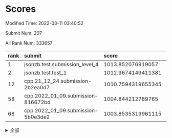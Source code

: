 # Scores

Modified Time: 2022-03-11 03:40:52

Submit Num: 207

All Rank Num: 333657

| rank |               submit               |       score        |       sigma        | pk_num |
| :--- | :--------------------------------- | :----------------- | :----------------- | :----- |
| 1    | jsonzb.test.submission_level_4     | 1013.852076919057  | 0.7925988652057327 | 6444   |
| 2    | jsonzb.test.test_1                 | 1012.9674149411381 | 0.8109388929029533 | 6446   |
| 12   | cpp.21_12_24.submission-2b2ea0d7   | 1010.7594319655345 | 0.8065083786841027 | 6447   |
| 58   | cpp.2022_01_09.submission-816672bd | 1004.844212789765  | 0.7196341483658805 | 6446   |
| 68   | cpp.2022_01_09.submission-5b0e3de2 | 1003.8535319961115 | 0.7112757433473103 | 6447   |


<details>
<summary>全部</summary>

| rank |                 submit                 |       score        |       sigma        | pk_num |
| :--- | :------------------------------------- | :----------------- | :----------------- | :----- |
| 1    | jsonzb.test.submission_level_4         | 1013.852076919057  | 0.7925988652057327 | 6444   |
| 2    | jsonzb.test.test_1                     | 1012.9674149411381 | 0.8109388929029533 | 6446   |
| 3    | gobigger.level_3.submission_level_3_45 | 1011.8460857752456 | 0.7873482237788525 | 6450   |
| 4    | gobigger.level_3.submission_level_3_23 | 1011.159861997509  | 0.7714406563605327 | 6448   |
| 5    | gobigger.level_3.submission_level_3_30 | 1011.0929408398202 | 0.7500170584613205 | 6448   |
| 6    | gobigger.level_3.submission_level_3_44 | 1010.9019654180986 | 0.7561212559183189 | 6451   |
| 7    | gobigger.level_3.submission_level_3_41 | 1010.896133066221  | 0.7595786287807043 | 6447   |
| 8    | gobigger.level_3.submission_level_3_43 | 1010.86548753062   | 0.7647110866924959 | 6452   |
| 9    | gobigger.level_3.submission_level_3_11 | 1010.8399167288615 | 0.7608579484990048 | 6451   |
| 10   | gobigger.level_3.submission_level_3_1  | 1010.8082355826598 | 0.7710568595342636 | 6445   |
| 11   | gobigger.level_3.submission_level_3_5  | 1010.7781127498812 | 0.7693479976790989 | 6444   |
| 12   | cpp.21_12_24.submission-2b2ea0d7       | 1010.7594319655345 | 0.8065083786841027 | 6447   |
| 13   | gobigger.level_3.submission_level_3_25 | 1010.735116090531  | 0.7879849727687493 | 6440   |
| 14   | gobigger.level_3.submission_level_3_42 | 1010.7205918109978 | 0.7650864781845867 | 6449   |
| 15   | gobigger.level_3.submission_level_3_39 | 1010.705730695859  | 0.7888466021357727 | 6449   |
| 16   | gobigger.level_3.submission_level_3_14 | 1010.6448551466802 | 0.7565520954588286 | 6448   |
| 17   | gobigger.level_3.submission_level_3_46 | 1010.6086674639062 | 0.7652908838722953 | 6449   |
| 18   | gobigger.level_3.submission_level_3_49 | 1010.3909794620058 | 0.7593027807344462 | 6447   |
| 19   | gobigger.level_3.submission_level_3_6  | 1010.319808069097  | 0.7694119979323747 | 6448   |
| 20   | gobigger.level_3.submission_level_3_28 | 1010.3177435390304 | 0.746697231080093  | 6446   |
| 21   | gobigger.level_3.submission_level_3_48 | 1010.294920868168  | 0.7729972602791533 | 6443   |
| 22   | gobigger.level_3.submission_level_3_13 | 1010.2627866230181 | 0.7537200841716682 | 6447   |
| 23   | gobigger.level_3.submission_level_3_24 | 1010.2123917686542 | 0.7650859121756084 | 6445   |
| 24   | gobigger.level_3.submission_level_3_36 | 1010.1675425326945 | 0.778231863015803  | 6449   |
| 25   | gobigger.level_3.submission_level_3_17 | 1010.1266780179815 | 0.7747145430503268 | 6445   |
| 26   | gobigger.level_3.submission_level_3_8  | 1010.1211726733454 | 0.7610176330741709 | 6446   |
| 27   | gobigger.level_3.submission_level_3_29 | 1010.0995595686749 | 0.764750273611275  | 6448   |
| 28   | gobigger.level_3.submission_level_3_7  | 1010.0808507939729 | 0.7493173633038285 | 6447   |
| 29   | gobigger.level_3.submission_level_3_19 | 1010.054743938377  | 0.76712877743854   | 6446   |
| 30   | gobigger.level_3.submission_level_3_4  | 1009.9953464895001 | 0.7589702956649605 | 6444   |
| 31   | gobigger.level_3.submission_level_3_20 | 1009.955948955882  | 0.7577683380676821 | 6450   |
| 32   | gobigger.level_3.submission_level_3_22 | 1009.9402647908739 | 0.7501221970546319 | 6444   |
| 33   | gobigger.level_3.submission_level_3_35 | 1009.9333450246315 | 0.7396661826728874 | 6441   |
| 34   | gobigger.level_3.submission_level_3_33 | 1009.9030228323554 | 0.7566799478658726 | 6448   |
| 35   | gobigger.level_3.submission_level_3_0  | 1009.8991335963992 | 0.7572585812891826 | 6446   |
| 36   | gobigger.level_3.submission_level_3_27 | 1009.8961460872802 | 0.7631873581863233 | 6450   |
| 37   | gobigger.level_3.submission_level_3_37 | 1009.8221284175277 | 0.7718653722521162 | 6449   |
| 38   | gobigger.level_3.submission_level_3_40 | 1009.7771624361476 | 0.7434380221429403 | 6443   |
| 39   | gobigger.level_3.submission_level_3_12 | 1009.7449761894134 | 0.7405706090198017 | 6444   |
| 40   | gobigger.level_3.submission_level_3_16 | 1009.681890998218  | 0.7353094635434577 | 6445   |
| 41   | gobigger.level_3.submission_level_3_18 | 1009.6690109108029 | 0.7605219267960455 | 6445   |
| 42   | gobigger.level_3.submission_level_3_26 | 1009.5725037286894 | 0.7485578275013781 | 6444   |
| 43   | gobigger.level_3.submission_level_3_10 | 1009.5233039012672 | 0.7470190037179761 | 6453   |
| 44   | gobigger.level_3.submission_level_3_3  | 1009.5100482433946 | 0.7331831429091373 | 6450   |
| 45   | gobigger.level_3.submission_level_3_38 | 1009.5025805562776 | 0.738502583508049  | 6453   |
| 46   | gobigger.level_3.submission_level_3_21 | 1009.355130385379  | 0.7628967683763442 | 6446   |
| 47   | gobigger.level_3.submission_level_3_34 | 1009.2156411274174 | 0.7546924372097477 | 6449   |
| 48   | gobigger.level_3.submission_level_3_32 | 1008.9653664752584 | 0.7439886791326934 | 6451   |
| 49   | gobigger.level_3.submission_level_3_9  | 1008.7722486072479 | 0.7430632067599563 | 6449   |
| 50   | gobigger.level_3.submission_level_3_31 | 1008.6849052088969 | 0.7414524901876961 | 6450   |
| 51   | gobigger.level_3.submission_level_3_2  | 1008.5102032427543 | 0.7339664579193832 | 6444   |
| 52   | gobigger.level_3.submission_level_3_47 | 1008.306540900126  | 0.7452418707659137 | 6452   |
| 53   | gobigger.level_3.submission_level_3_15 | 1007.9977564614885 | 0.7454458732541595 | 6449   |
| 54   | gobigger.level_1.submission_level_1_11 | 1005.4251027281897 | 0.7266383998670035 | 6442   |
| 55   | gobigger.level_1.submission_level_1_34 | 1005.1017842712414 | 0.7159822974604845 | 6446   |
| 56   | gobigger.level_1.submission_level_1_2  | 1004.9286491306079 | 0.736045858896056  | 6445   |
| 57   | gobigger.level_1.submission_level_1_26 | 1004.8772562916247 | 0.7175826691258343 | 6447   |
| 58   | cpp.2022_01_09.submission-816672bd     | 1004.844212789765  | 0.7196341483658805 | 6446   |
| 59   | gobigger.level_1.submission_level_1_19 | 1004.704254051334  | 0.7257191996586437 | 6452   |
| 60   | gobigger.level_1.submission_level_1_29 | 1004.6445547162921 | 0.7281219995896305 | 6452   |
| 61   | gobigger.level_1.submission_level_1_42 | 1004.6220478204793 | 0.717695380703253  | 6448   |
| 62   | gobigger.level_1.submission_level_1_32 | 1004.5901684169992 | 0.719513660318681  | 6443   |
| 63   | gobigger.level_1.submission_level_1_15 | 1004.3162926975112 | 0.7252978153207401 | 6448   |
| 64   | gobigger.level_1.submission_level_1_46 | 1004.3130166028665 | 0.7138571934148061 | 6449   |
| 65   | gobigger.level_1.submission_level_1_35 | 1004.2325023497042 | 0.7343048856759951 | 6449   |
| 66   | gobigger.level_1.submission_level_1_1  | 1004.114162541175  | 0.7131765979228275 | 6448   |
| 67   | gobigger.level_1.submission_level_1_17 | 1003.9387669661118 | 0.7264252946676667 | 6449   |
| 68   | cpp.2022_01_09.submission-5b0e3de2     | 1003.8535319961115 | 0.7112757433473103 | 6447   |
| 69   | gobigger.level_1.submission_level_1_21 | 1003.8457444504606 | 0.7113491374470803 | 6447   |
| 70   | gobigger.level_1.submission_level_1_40 | 1003.8353029549556 | 0.719795949882028  | 6449   |
| 71   | gobigger.level_1.submission_level_1_44 | 1003.750282045734  | 0.7206182594486766 | 6449   |
| 72   | gobigger.level_1.submission_level_1_45 | 1003.6847092545388 | 0.7240310814762427 | 6445   |
| 73   | gobigger.level_1.submission_level_1_13 | 1003.6499756904904 | 0.711915810835423  | 6448   |
| 74   | gobigger.level_1.submission_level_1_9  | 1003.6443417539843 | 0.7117686518684    | 6445   |
| 75   | gobigger.level_1.submission_level_1_7  | 1003.5534228385919 | 0.7205464368670156 | 6450   |
| 76   | gobigger.level_1.submission_level_1_3  | 1003.5135166917921 | 0.716271320745976  | 6444   |
| 77   | gobigger.level_1.submission_level_1_12 | 1003.5033937132963 | 0.7129565141493107 | 6449   |
| 78   | gobigger.level_1.submission_level_1_16 | 1003.4409737041123 | 0.7182928657471472 | 6444   |
| 79   | gobigger.level_1.submission_level_1_30 | 1003.412632103948  | 0.7177210650906511 | 6450   |
| 80   | gobigger.level_1.submission_level_1_8  | 1003.4100990438185 | 0.7223897659766959 | 6447   |
| 81   | gobigger.level_1.submission_level_1_37 | 1003.3816206321783 | 0.7239943079987557 | 6446   |
| 82   | gobigger.level_1.submission_level_1_22 | 1003.3662562638939 | 0.7330791205109646 | 6448   |
| 83   | gobigger.level_1.submission_level_1_6  | 1003.2444921091532 | 0.7187801492256104 | 6453   |
| 84   | gobigger.level_1.submission_level_1_4  | 1003.186426856186  | 0.7157626627112199 | 6456   |
| 85   | gobigger.level_1.submission_level_1_49 | 1003.0812297184405 | 0.7107154062656139 | 6454   |
| 86   | gobigger.level_1.submission_level_1_48 | 1003.076384762882  | 0.713624374949353  | 6449   |
| 87   | gobigger.level_1.submission_level_1_31 | 1003.0076808591548 | 0.7152388237970758 | 6452   |
| 88   | gobigger.level_1.submission_level_1_27 | 1002.9941359193067 | 0.7211261697691104 | 6445   |
| 89   | gobigger.level_1.submission_level_1_25 | 1002.9597430948743 | 0.7110513988940206 | 6447   |
| 90   | gobigger.level_1.submission_level_1_10 | 1002.9311734912411 | 0.7173615719062767 | 6446   |
| 91   | gobigger.level_1.submission_level_1_43 | 1002.9229078591778 | 0.7120217202643775 | 6446   |
| 92   | gobigger.level_1.submission_level_1_18 | 1002.8585255008079 | 0.7111119112161812 | 6450   |
| 93   | gobigger.level_1.submission_level_1_23 | 1002.8333476513345 | 0.7133553048535153 | 6444   |
| 94   | gobigger.level_1.submission_level_1_24 | 1002.8247374885475 | 0.7204475055681058 | 6446   |
| 95   | gobigger.level_1.submission_level_1_14 | 1002.8068576909235 | 0.7158939225985874 | 6448   |
| 96   | gobigger.level_1.submission_level_1_33 | 1002.7900127948001 | 0.7127985351450726 | 6444   |
| 97   | gobigger.level_1.submission_level_1_38 | 1002.7262851021507 | 0.7167502352037358 | 6447   |
| 98   | gobigger.level_1.submission_level_1_39 | 1002.6592361426851 | 0.714243467375115  | 6450   |
| 99   | gobigger.level_1.submission_level_1_5  | 1002.5355117936441 | 0.7157684164863406 | 6447   |
| 100  | gobigger.level_1.submission_level_1_28 | 1002.4417825844147 | 0.7143482953173667 | 6449   |
| 101  | gobigger.level_1.submission_level_1_41 | 1002.2312823664541 | 0.7110654671212353 | 6441   |
| 102  | gobigger.level_1.submission_level_1_36 | 1002.2170101984486 | 0.7234635601202541 | 6447   |
| 103  | gobigger.level_1.submission_level_1_20 | 1002.1786296975848 | 0.7117611163141322 | 6446   |
| 104  | gobigger.level_1.submission_level_1_0  | 1002.0910224750095 | 0.7154361406908081 | 6448   |
| 105  | gobigger.level_1.submission_level_1_47 | 1001.8473346258423 | 0.7219967153951433 | 6448   |
| 106  | gobigger.random.submission_random_29   | 997.4552554880761  | 0.6936252259937008 | 6448   |
| 107  | gobigger.random.submission_random_11   | 997.4421358601562  | 0.7157974416519076 | 6447   |
| 108  | gobigger.random.submission_random_19   | 997.2181641448863  | 0.7125963677752152 | 6451   |
| 109  | gobigger.random.submission_random_49   | 997.154605324642   | 0.70618611207184   | 6448   |
| 110  | gobigger.random.submission_random_33   | 996.9869380203443  | 0.7214785613632044 | 6455   |
| 111  | gobigger.random.submission_random_23   | 996.8789752000966  | 0.72231802026397   | 6445   |
| 112  | gobigger.random.submission_random_34   | 996.8538138995278  | 0.6996904143379316 | 6446   |
| 113  | gobigger.random.submission_random_31   | 996.8385730119394  | 0.7015764751600722 | 6444   |
| 114  | gobigger.random.submission_random_46   | 996.7739227628772  | 0.7013920424937207 | 6445   |
| 115  | gobigger.random.submission_random_41   | 996.7708801287047  | 0.7045688851125532 | 6448   |
| 116  | gobigger.random.submission_random_22   | 996.7164666020678  | 0.7094956815906794 | 6447   |
| 117  | gobigger.random.submission_random_30   | 996.6971725641263  | 0.7184998903459874 | 6452   |
| 118  | gobigger.random.submission_random_5    | 996.6336959256369  | 0.7150542525156526 | 6441   |
| 119  | gobigger.random.submission_random_26   | 996.5971985786587  | 0.718468712058002  | 6446   |
| 120  | gobigger.random.submission_random_24   | 996.5406902737797  | 0.7166698776638425 | 6450   |
| 121  | gobigger.random.submission_random_2    | 996.3106242390508  | 0.7161077127800421 | 6447   |
| 122  | gobigger.random.submission_random_40   | 996.2372259475978  | 0.7122562865978344 | 6448   |
| 123  | gobigger.random.submission_random_48   | 996.1868956874742  | 0.7082343499409389 | 6452   |
| 124  | gobigger.random.submission_random_47   | 996.1568682785725  | 0.7120300708780152 | 6449   |
| 125  | gobigger.random.submission_random_42   | 996.1500350488111  | 0.7167283539240096 | 6448   |
| 126  | gobigger.random.submission_random_43   | 996.1142814337088  | 0.7126669476222339 | 6448   |
| 127  | gobigger.random.submission_random_20   | 996.101231492413   | 0.7104357860694405 | 6451   |
| 128  | gobigger.random.submission_random_0    | 996.0615275479325  | 0.7125741393898252 | 6446   |
| 129  | gobigger.random.submission_random_16   | 996.0463501060002  | 0.7110702497734352 | 6448   |
| 130  | gobigger.random.submission_random_13   | 995.9816943603139  | 0.7061989387021718 | 6443   |
| 131  | gobigger.random.submission_random_38   | 995.9718701035318  | 0.7255364285526349 | 6452   |
| 132  | gobigger.random.submission_random_6    | 995.9625071038838  | 0.7238373263745709 | 6451   |
| 133  | gobigger.random.submission_random_8    | 995.9416501358065  | 0.6978158768490151 | 6448   |
| 134  | gobigger.random.submission_random_35   | 995.9408794493364  | 0.7146638002077761 | 6449   |
| 135  | gobigger.random.submission_random_3    | 995.9080174735006  | 0.7037245253489172 | 6451   |
| 136  | gobigger.random.submission_random_9    | 995.8619065963316  | 0.7112018110377598 | 6449   |
| 137  | gobigger.random.submission_random_27   | 995.8577652658089  | 0.7223224906403888 | 6446   |
| 138  | gobigger.random.submission_random_15   | 995.8435255942934  | 0.7010653649455181 | 6450   |
| 139  | gobigger.random.submission_random_12   | 995.8351571952303  | 0.7136108989102807 | 6447   |
| 140  | gobigger.random.submission_random_14   | 995.8113265733729  | 0.7046384240054483 | 6447   |
| 141  | gobigger.random.submission_random_25   | 995.7867801735003  | 0.7274243377899126 | 6446   |
| 142  | gobigger.random.submission_random_45   | 995.7601290127212  | 0.7193588090679416 | 6446   |
| 143  | gobigger.random.submission_random_21   | 995.642171631914   | 0.728182668134931  | 6450   |
| 144  | gobigger.random.submission_random_4    | 995.5988158217855  | 0.7058119456787068 | 6450   |
| 145  | gobigger.random.submission_random_39   | 995.5881832326562  | 0.7269455870984742 | 6443   |
| 146  | gobigger.random.submission_random_36   | 995.5294108186578  | 0.729734864942728  | 6452   |
| 147  | gobigger.random.submission_random_10   | 995.4857291147945  | 0.7204185350929425 | 6447   |
| 148  | gobigger.random.submission_random_37   | 995.4307519559128  | 0.7204404539142761 | 6447   |
| 149  | gobigger.random.submission_random_7    | 995.3011797395683  | 0.7278106577993768 | 6446   |
| 150  | gobigger.random.submission_random_28   | 995.2278890899182  | 0.7166711991287946 | 6449   |
| 151  | gobigger.random.submission_random_32   | 995.2182184915556  | 0.7168163429514507 | 6446   |
| 152  | gobigger.random.submission_random_18   | 995.1979733629043  | 0.7108005617355578 | 6445   |
| 153  | gobigger.random.submission_random_44   | 995.0488143420597  | 0.7116983234571228 | 6451   |
| 154  | gobigger.random.submission_random_17   | 995.0202257098564  | 0.7243720842453393 | 6449   |
| 155  | gobigger.random.submission_random_1    | 995.001468869646   | 0.711058186051583  | 6448   |
| 156  | gobigger.level_2.submission_level_2_48 | 993.7701470555025  | 0.7480496125779145 | 6445   |
| 157  | gobigger.level_2.submission_level_2_28 | 992.9930743766566  | 0.7457251548126846 | 6443   |
| 158  | gobigger.level_2.submission_level_2_9  | 992.9778300740159  | 0.7413915185623501 | 6450   |
| 159  | gobigger.level_2.submission_level_2_36 | 992.9769197220746  | 0.7517242224598475 | 6450   |
| 160  | gobigger.level_2.submission_level_2_39 | 992.7910587935179  | 0.7466671474051896 | 6446   |
| 161  | gobigger.level_2.submission_level_2_19 | 992.7568195396042  | 0.7391575961663371 | 6444   |
| 162  | gobigger.level_2.submission_level_2_8  | 992.7013202141053  | 0.7378616491286513 | 6450   |
| 163  | gobigger.level_2.submission_level_2_20 | 992.5782523351653  | 0.7415258687147671 | 6449   |
| 164  | gobigger.level_2.submission_level_2_34 | 992.5628517145304  | 0.7489452143907857 | 6451   |
| 165  | gobigger.level_2.submission_level_2_33 | 992.5569353756341  | 0.7401191966419194 | 6448   |
| 166  | gobigger.level_2.submission_level_2_30 | 992.4833199676748  | 0.7504928981458576 | 6441   |
| 167  | gobigger.level_2.submission_level_2_5  | 992.4250663114485  | 0.756632401500784  | 6447   |
| 168  | gobigger.level_2.submission_level_2_49 | 992.3235155709406  | 0.751962546441747  | 6448   |
| 169  | gobigger.level_2.submission_level_2_38 | 992.3213491009667  | 0.7553810806036669 | 6445   |
| 170  | gobigger.level_2.submission_level_2_23 | 992.2874853351084  | 0.7559339712706368 | 6445   |
| 171  | gobigger.level_2.submission_level_2_15 | 992.2655457425617  | 0.7440843067921343 | 6446   |
| 172  | gobigger.level_2.submission_level_2_47 | 992.149746768062   | 0.7374571354885348 | 6451   |
| 173  | gobigger.level_2.submission_level_2_11 | 992.1431335152754  | 0.7503710136105906 | 6446   |
| 174  | gobigger.level_2.submission_level_2_45 | 992.1395785914918  | 0.7582000957368404 | 6452   |
| 175  | gobigger.level_2.submission_level_2_25 | 992.0517179600164  | 0.7451461721565985 | 6444   |
| 176  | gobigger.level_2.submission_level_2_10 | 992.0020337370607  | 0.7526691028263659 | 6450   |
| 177  | gobigger.level_2.submission_level_2_6  | 991.9149872435022  | 0.7519369867167316 | 6446   |
| 178  | gobigger.level_2.submission_level_2_21 | 991.8926285166841  | 0.7630201474864196 | 6448   |
| 179  | gobigger.level_2.submission_level_2_31 | 991.857772769742   | 0.7501301641347831 | 6450   |
| 180  | gobigger.level_2.submission_level_2_35 | 991.7713832451929  | 0.7704023707383615 | 6448   |
| 181  | gobigger.level_2.submission_level_2_12 | 991.7524936490564  | 0.7356581355362217 | 6443   |
| 182  | gobigger.level_2.submission_level_2_7  | 991.7509758402412  | 0.7542622272690781 | 6448   |
| 183  | gobigger.level_2.submission_level_2_18 | 991.7297226561006  | 0.7478979198274477 | 6449   |
| 184  | gobigger.level_2.submission_level_2_17 | 991.7210193406042  | 0.7619617876360811 | 6448   |
| 185  | gobigger.level_2.submission_level_2_4  | 991.6984662575622  | 0.7469595942470894 | 6451   |
| 186  | gobigger.level_2.submission_level_2_3  | 991.6764853977566  | 0.7456116672779963 | 6447   |
| 187  | gobigger.level_2.submission_level_2_41 | 991.661869033183   | 0.752199739841499  | 6442   |
| 188  | gobigger.level_2.submission_level_2_14 | 991.5600779747817  | 0.7480904639482229 | 6449   |
| 189  | gobigger.level_2.submission_level_2_1  | 991.5424106473971  | 0.7482412874467129 | 6441   |
| 190  | gobigger.level_2.submission_level_2_16 | 991.5279763912105  | 0.7499172534562458 | 6444   |
| 191  | gobigger.level_2.submission_level_2_43 | 991.5014505066578  | 0.7483145991568638 | 6446   |
| 192  | gobigger.level_2.submission_level_2_13 | 991.4882851829381  | 0.7629006823025973 | 6447   |
| 193  | gobigger.level_2.submission_level_2_0  | 991.4628494746077  | 0.7725250862434508 | 6445   |
| 194  | gobigger.level_2.submission_level_2_44 | 991.4450366684753  | 0.7538162164710113 | 6444   |
| 195  | gobigger.level_2.submission_level_2_27 | 991.2978663887347  | 0.7618336556717589 | 6448   |
| 196  | gobigger.level_2.submission_level_2_2  | 991.2210566920257  | 0.7509994217453401 | 6449   |
| 197  | gobigger.level_2.submission_level_2_40 | 991.1776380399268  | 0.7553712447861533 | 6447   |
| 198  | gobigger.level_2.submission_level_2_32 | 991.0997541615492  | 0.7518779376506765 | 6448   |
| 199  | gobigger.level_2.submission_level_2_42 | 991.0576355493102  | 0.7466158798239536 | 6449   |
| 200  | gobigger.level_2.submission_level_2_22 | 991.0056396733141  | 0.7580391488625933 | 6452   |
| 201  | gobigger.level_2.submission_level_2_24 | 990.5587376963765  | 0.7486820599540605 | 6450   |
| 202  | gobigger.level_2.submission_level_2_26 | 990.5014675658676  | 0.7585013313856308 | 6448   |
| 203  | gobigger.level_2.submission_level_2_29 | 990.2451775447068  | 0.7587392056841435 | 6451   |
| 204  | gobigger.level_2.submission_level_2_46 | 990.1535885488776  | 0.755442892532284  | 6447   |
| 205  | gobigger.level_2.submission_level_2_37 | 990.0783991163665  | 0.7609286912571662 | 6447   |
| 206  | gobigger.none.submission_none_0        | 976.9157759944322  | 1.3271979056923746 | 6448   |
| 207  | gobigger.none.submission_none_1        | 975.9856189701387  | 1.4034183411440613 | 6443   |

</details>